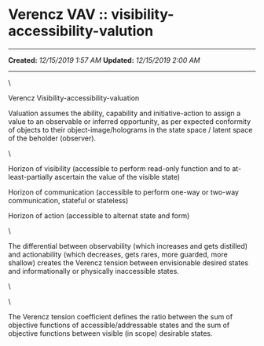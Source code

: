 Verencz VAV :: visibility-accessibility-valution
================================================

  -------------- ----------------------
  **Created:**   *12/15/2019 1:57 AM*
  **Updated:**   *12/15/2019 2:00 AM*
  -------------- ----------------------

\

Verencz Visibility-accessibility-valuation 

Valuation assumes the ability, capability and initiative-action to
assign a value to an observable or inferred opportunity, as per expected
conformity of objects to their object-image/holograms in the state space
/ latent space of the beholder (observer).

\

Horizon of visibility (accessible to perform read-only function and to
at-least-partially ascertain the value of the visible state)

Horizon of communication (accessible to perform one-way or two-way
communication, stateful or stateless)

Horizon of action (accessible to alternat state and form)

\

The differential between observability (which increases and gets
distilled) and actionability (which decreases, gets rares, more guarded,
more shallow) creates the Verencz tension between envisionable desired
states and informationally or physically inaccessible states.

\

\

The Verencz tension coefficient defines the ratio between the sum of
objective functions of accessible/addressable states and the sum of
objective functions between visible (in scope) desirable states.

 
